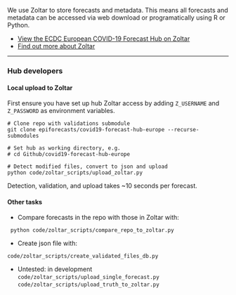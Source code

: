 We use Zoltar to store forecasts and metadata. This means all forecasts and metadata can be accessed via web download or programatically using R or Python.

- [View the ECDC European COVID-19 Forecast Hub on Zoltar](https://www.zoltardata.com/project/238)
- [Find out more about Zoltar](https://docs.zoltardata.com/)

----

### Hub developers

#### Local upload to Zoltar

First ensure you have set up  hub Zoltar access by adding `Z_USERNAME` and `Z_PASSWORD` as environment variables.

```
# Clone repo with validations submodule
git clone epiforecasts/covid19-forecast-hub-europe --recurse-submodules

# Set hub as working directory, e.g.
# cd Github/covid19-forecast-hub-europe

# Detect modified files, convert to json and upload
python code/zoltar_scripts/upload_zoltar.py
```
Detection, validation, and upload takes ~10 seconds per forecast.

#### Other tasks

 - Compare forecasts in the repo with those in Zoltar with:
```
 python code/zoltar_scripts/compare_repo_to_zoltar.py
 ```

- Create json file with:
```
code/zoltar_scripts/create_validated_files_db.py
```

- Untested: in development
  `code/zoltar_scripts/upload_single_forecast.py`
  `code/zoltar_scripts/upload_truth_to_zoltar.py`
